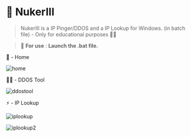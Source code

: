 # 🚀 NukerIII
> NukerIII is a IP Pinger/DDOS and a IP Lookup for Windows. (in batch file) - Only for educational purposes 🚀🥱

> 🚕 **For use** :
**Launch the .bat file.**

🏡 - Home

![home](https://user-images.githubusercontent.com/100771229/179374184-951410d6-d86b-479f-b493-45294edaf378.jpg)

🏴‍☠️ - DDOS Tool

![ddostool](https://user-images.githubusercontent.com/100771229/179374219-c6d8069c-6a23-40ae-85d0-07f57e205ede.jpg)

⚡ - IP Lookup

![iplookup](https://user-images.githubusercontent.com/100771229/179374238-cba2658d-91ae-40a8-a2e4-a9e7b417722f.jpg)

![iplookup2](https://user-images.githubusercontent.com/100771229/179374251-9f8afb9b-856b-4d33-8838-9485ebe5f992.jpg)


